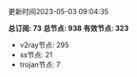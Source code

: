 更新时间2023-05-03 09:04:35

**总订阅: 73**
**总节点: 938**
**有效节点: 323**
- v2ray节点: 295
- ss节点: 21
- trojan节点: 7
